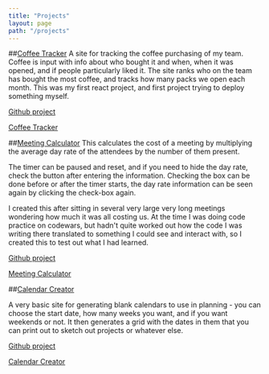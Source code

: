 ```yaml
---
title: "Projects"
layout: page
path: "/projects"
---
```


##[Coffee Tracker](http://coffee-tracker.eleanormollett.com/)
A site for tracking the coffee purchasing of my team. Coffee is input with info about who bought it and when, when it was opened, and if people particularly liked it. The site ranks who on the team has bought the most coffee, and tracks how many packs we open each month. This was my first react project, and first project trying to deploy something myself.

[Github project](https://github.com/emollett/coffee-tracker)

[Coffee Tracker](http://coffee-tracker.eleanormollett.com/)

##[Meeting Calculator](https://emollett.github.io/meeting-value/src/index)
This calculates the cost of a meeting by multiplying the average day rate of the attendees by the number of them present.

The timer can be paused and reset, and if you need to hide the day rate, check the button after entering the information. Checking the box can be done before or after the timer starts, the day rate information can be seen again by clicking the check-box again.

I created this after sitting in several very large very long meetings wondering how much it was all costing us. At the time I was doing code practice on codewars, but hadn't quite worked out how the code I was writing there translated to something I could see and interact with, so I created this to test out what I had learned.

[Github project](https://github.com/emollett/meeting-value)

[Meeting Calculator](https://emollett.github.io/meeting-value/src/index)

##[Calendar Creator](https://emollett.github.io/calendar/calendar)

A very basic site for generating blank calendars to use in planning - you can choose the start date, how many weeks you want, and if you want weekends or not. It then generates a grid with the dates in them that you can print out to sketch out projects or whatever else.

[Github project](https://github.com/emollett/calendar)

[Calendar Creator](https://emollett.github.io/calendar/calendar)
